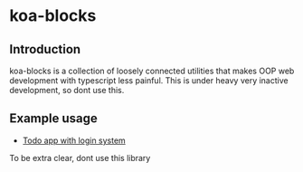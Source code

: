 # koa-blocks
## Introduction
koa-blocks is a collection of loosely connected utilities that makes OOP web development with typescript less painful. This is under heavy very inactive development, so dont use this.

## Example usage
- [Todo app with login system](https://github.com/JE-FH/prisma-todo)

To be extra clear, dont use this library